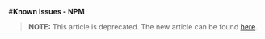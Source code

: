 <properties pageTitle="Known Issues - NPM" 
  description="This is an article on bower tutorial"
  services=""
  documentationCenter=""
  authors="bursteg" />

#**Known Issues - NPM**

> **NOTE:** This article is deprecated. The new article can be found [here](/articles/known-issues/known-issues-npm.md).
